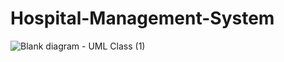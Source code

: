 # Hospital-Management-System


![Blank diagram - UML Class (1)](https://github.com/EmanMofeed/Hospital-Management-System/assets/86316644/d8bc3516-4020-4a93-aa4d-6e0c63b77848)
